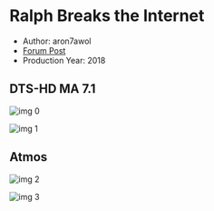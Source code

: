 # Ralph Breaks the Internet

* Author: aron7awol
* [Forum Post](https://www.avsforum.com/threads/bass-eq-for-filtered-movies.2995212/post-57617240)
* Production Year: 2018

## DTS-HD MA 7.1

![img 0](https://i.imgur.com/u7Dfbkt.jpg)

![img 1](https://i.imgur.com/TrgmFmH.jpg)

## Atmos

![img 2](https://i.imgur.com/6Mk8ndl.jpg)

![img 3](https://i.imgur.com/cGSnDYx.jpg)

